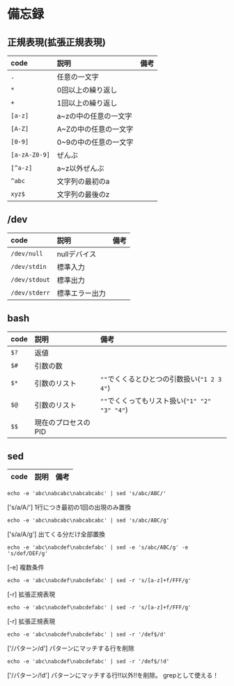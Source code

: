 # 備忘録

## 正規表現(拡張正規表現)
|code|説明|備考|
|:--|:--|:--|
|`.`|任意の一文字||
|`*`|0回以上の繰り返し||
|`+`|1回以上の繰り返し||
|`[a-z]`|a~zの中の任意の一文字||
|`[A-Z]`|A~Zの中の任意の一文字||
|`[0-9]`|0~9の中の任意の一文字||
|`[a-zA-Z0-9]`|ぜんぶ||
|`[^a-z]`|a~z以外ぜんぶ||
|`^abc`|文字列の最初のa||
|`xyz$`|文字列の最後のz||



## /dev
|code|説明|備考|
|:--|:--|:--|
|`/dev/null`|nullデバイス||
|`/dev/stdin`|標準入力||
|`/dev/stdout`|標準出力||
|`/dev/stderr`|標準エラー出力||



## bash
|code|説明|備考|
|:--|:--|:--|
|`$?`|返値||
|`$#`|引数の数||
|`$*`|引数のリスト|`""`でくくるとひとつの引数扱い(`"1 2 3 4"`)|
|`$@`|引数のリスト|`""`でくくってもリスト扱い(`"1" "2" "3" "4"`)|
|`$$`|現在のプロセスのPID||



## sed
|code|説明|備考|
|:--|:--|:--|

    echo -e 'abc\nabcabc\nabcabcabc' | sed 's/abc/ABC/'

['s/a/A/'] 1行につき最初の1回の出現のみ置換

    echo -e 'abc\nabcabc\nabcabcabc' | sed 's/abc/ABC/g'

['s/a/A/g'] 出てくる分だけ全部置換

    echo -e 'abc\nabcdef\nabcdefabc' | sed -e 's/abc/ABC/g' -e 's/def/DEF/g'

[-e] 複数条件

    echo -e 'abc\nabcdef\nabcdefabc' | sed -r 's/[a-z]+f/FFF/g'

[-r] 拡張正規表現

    echo -e 'abc\nabcdef\nabcdefabc' | sed -r 's/[a-z]+f/FFF/g'

[-r] 拡張正規表現

    echo -e 'abc\nabcdef\nabcdefabc' | sed -r '/def$/d'

['/パターン/d'] パターンにマッチする行を削除

    echo -e 'abc\nabcdef\nabcdefabc' | sed -r '/def$/!d'

['/パターン/!d'] パターンにマッチする行!!以外!!を削除。
grepとして使える！




